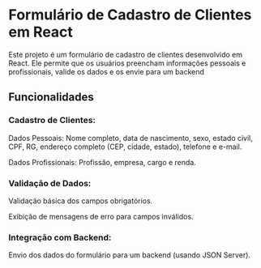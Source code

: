 # Formulário de Cadastro de Clientes em React

Este projeto é um formulário de cadastro de clientes desenvolvido em React. Ele permite que os usuários preencham informações pessoais e profissionais, valide os dados e os envie para um backend

## Funcionalidades

### Cadastro de Clientes:

Dados Pessoais: Nome completo, data de nascimento, sexo, estado civil, CPF, RG, endereço completo (CEP, cidade, estado), telefone e e-mail.

Dados Profissionais: Profissão, empresa, cargo e renda.

### Validação de Dados:

Validação básica dos campos obrigatórios.

Exibição de mensagens de erro para campos inválidos.

### Integração com Backend:

Envio dos dados do formulário para um backend (usando JSON Server).
